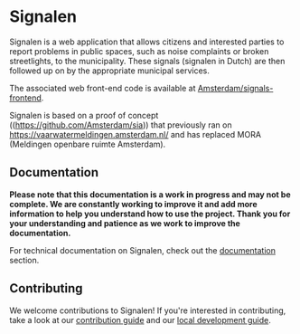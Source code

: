 # Signalen

Signalen is a web application that allows citizens and interested parties to
report problems in public spaces, such as noise complaints or broken
streetlights, to the municipality. These signals (signalen in Dutch) are then
followed up on by the appropriate municipal services.

The associated web front-end code is available at [Amsterdam/signals-frontend](https://github.com/Amsterdam/signals-frontend).

Signalen is based on a proof of concept ((https://github.com/Amsterdam/sia))
that previously ran on https://vaarwatermeldingen.amsterdam.nl/ and has
replaced MORA (Meldingen openbare ruimte Amsterdam).

## Documentation

**Please note that this documentation is a work in progress and may not be 
complete. We are constantly working to improve it and add more information to 
help you understand how to use the project. Thank you for your understanding and
patience as we work to improve the documentation.**

For technical documentation on Signalen, check out the [documentation](./docs)
section.

## Contributing

We welcome contributions to Signalen! If you're interested in contributing,
take a look at our [contribution guide](docs/CONTRIBUTING.md) and our
[local development guide](./docs/development/local.md).
